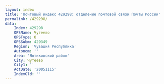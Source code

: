 ```yaml
---
layout: index
title: 'Почтовый индекс 429298: отделение почтовой связи Почты России'
permalink: /429298/
data:
    Index: 429298
    OPSName: Чутеево
    OPSType: О
    OPSSubm: 429349
    Region: 'Чувашия Республика'
    Autonom: ''
    Area: 'Янтиковский район'
    City: Чутеево
    City1: ''
    ActDate: '20051115'
    IndexOld: ''
---
```

